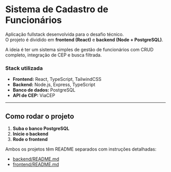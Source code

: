 # Sistema de Cadastro de Funcionários

Aplicação fullstack desenvolvida para o desafio técnico.  
O projeto é dividido em **frontend (React)** e **backend (Node + PostgreSQL)**.

A ideia é ter um sistema simples de gestão de funcionários com CRUD completo, integração de CEP e busca filtrada.

### Stack utilizada

- **Frontend:** React, TypeScript, TailwindCSS
- **Backend:** Node.js, Express, TypeScript
- **Banco de dados:** PostgreSQL
- **API de CEP:** ViaCEP

---

## Como rodar o projeto

1. **Suba o banco PostgreSQL**
2. **Inicie o backend**
3. **Rode o frontend**

Ambos os projetos têm README separados com instruções detalhadas:
- [backend/README.md](backend/README.md)
- [frontend/README.md](frontend/README.md)
